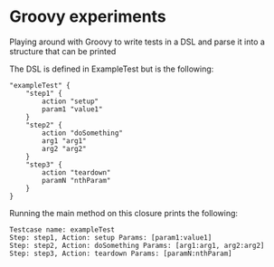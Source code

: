 Groovy experiments
==================

Playing around with Groovy to write tests in a DSL and parse it into a structure that can be printed

The DSL is defined in ExampleTest but is the following:
```
"exampleTest" {
	"step1" {
		action "setup"
		param1 "value1"
	}
	"step2" {
		action "doSomething"
		arg1 "arg1"
		arg2 "arg2"
	}
	"step3" {
		action "teardown"
		paramN "nthParam"
	}
}
```

Running the main method on this closure prints the following:

```
Testcase name: exampleTest
Step: step1, Action: setup Params: [param1:value1]
Step: step2, Action: doSomething Params: [arg1:arg1, arg2:arg2]
Step: step3, Action: teardown Params: [paramN:nthParam]
```

